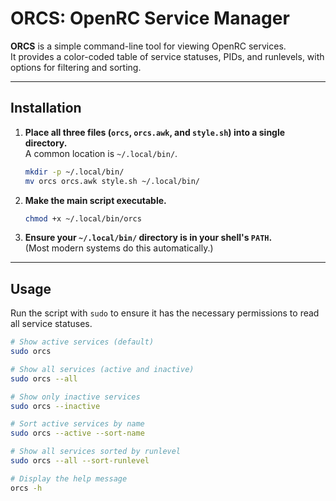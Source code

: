 # ORCS: OpenRC Service Manager

**ORCS** is a simple command-line tool for viewing OpenRC services.  
It provides a color-coded table of service statuses, PIDs, and runlevels, with options for filtering and sorting.

---

## Installation

1. **Place all three files (`orcs`, `orcs.awk`, and `style.sh`) into a single directory.**  
   A common location is `~/.local/bin/`.

   ```sh
   mkdir -p ~/.local/bin/
   mv orcs orcs.awk style.sh ~/.local/bin/
   ```

2. **Make the main script executable.**

   ```sh
   chmod +x ~/.local/bin/orcs
   ```

3. **Ensure your `~/.local/bin/` directory is in your shell's `PATH`.**  
   (Most modern systems do this automatically.)

---

## Usage

Run the script with `sudo` to ensure it has the necessary permissions to read all service statuses.

```sh
# Show active services (default)
sudo orcs

# Show all services (active and inactive)
sudo orcs --all

# Show only inactive services
sudo orcs --inactive

# Sort active services by name
sudo orcs --active --sort-name

# Show all services sorted by runlevel
sudo orcs --all --sort-runlevel

# Display the help message
orcs -h

```
